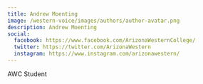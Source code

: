 ```yaml
---
title: Andrew Moenting
image: /western-voice/images/authors/author-avatar.png
description: Andrew Moenting
social:
  facebook: https://www.facebook.com/ArizonaWesternCollege/
  twitter: https://twitter.com/ArizonaWestern
  instagram: https://www.instagram.com/arizonawestern/
---
```


AWC Student